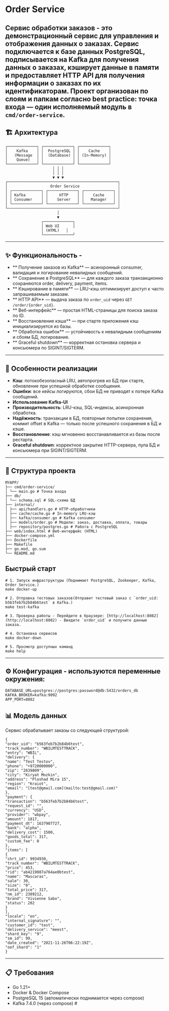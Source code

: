 # Order Service 
Сервис обработки заказов - это демонстрационный сервис для управления и отображения данных о заказах. Сервис подключается к базе данных PostgreSQL, подписывается на Kafka для получения данных о заказах, кэширует данные в памяти и предоставляет HTTP API для получения информации о заказах по их идентификаторам. Проект организован по слоям и папкам согласно best practice: точка входа — один исполняемый модуль в `cmd/order-service`. 
---
## 🏗️ Архитектура
```
┌─────────────┐ ┌─────────────┐ ┌─────────────┐  
│    Kafka    │ │  PostgreSQL │ │    Cache    │  
│   (Message  │ │  (Database) │ │ (In-Memory) │  
│    Queue)   │ │             │ │             │  
└─────────────┘ └─────────────┘ └─────────────┘  
                     │ │ │  
                     │ │ │  
                     ▼ ▼ ▼  
┌─────────────────────────────────────────────────┐  
│                   Order Service                 │  
│ ┌─────────────┐ ┌─────────────┐ ┌─────────────┐ │  
│ │ Kafka       │ │     HTTP    │ │    Cache    │ │  
│ │ Consumer    │ │    Server   │ │   Manager   │ │  
│ └─────────────┘ └─────────────┘ └─────────────┘ │  
└─────────────────────────────────────────────────┘  
                       │  
                       ▼  
                ┌─────────────┐  
                │ Web UI      │  
                │ (HTML)   │  
                └─────────────┘
```

--- 
## ✨ Функциональность - 
- ** Получение заказов из Kafka** — асинхронный consumer, валидация и логирование невалидных сообщений. 
- ** Сохранение в PostgreSQL** — для каждого заказа транзакционно сохраняются order, delivery, payment, items.  
- ** Кэширование в памяти** — LRU-кэш оптимизирует доступ к часто запрашиваемым заказам. 
- ** HTTP API** — выдача заказа по `order_uid` через `GET /order/{order_uid}`. 
- ** Веб-интерфейс** — простая HTML-страницы для поиска заказа по ID.  
- ** Восстановление кэша** — при старте приложения кэш инициализируется из базы. 
- ** Обработка ошибок** — устойчивость к невалидным сообщениям и сбоям БД, логирование. 
- ** Graceful shutdown** — корректная остановка сервера и консьюмера по SIGINT/SIGTERM.
--- 
## 🎯 Особенности реализации 
- **Кэш**: потокобезопасный LRU, автопрогрев из БД при старте, обновление при успешной обработке сообщения. 
- **Ошибки**: все кейсы логируются, сбои БД не приводят к потере Kafka сообщений.
- **Использование Kafka-UI**
- **Производительность**: LRU-кэш, SQL-индексы, асинхронная обработка.
- **Надёжность**: транзакции в БД, повторные попытки сохранения, коммит offset в Kafka — только после успешного сохранения в БД и кэше. 
- **Восстановление**: кэш мгновенно восстанавливается из базы после рестарта.  
- **Graceful shutdown**: корректное закрытие HTTP-сервера, пула БД и консьюмера при SIGINT/SIGTERM. 
---
## 📁 Структура проекта
```
MYAPP/  
├── cmd/order-service/  
│ └── main.go # Точка входа    
├── db/  
│ └── schema.sql # SQL-схема БД  
├── internal/  
│ ├── api/handlers.go # HTTP-обработчики  
│ ├── cache/cache.go # In-memory LRU-кэш  
│ ├── kafka/consumer.go # Kafka consumer  
│ ├── models/order.go # Модели: заказ, доставка, оплата, товары  
│ ├── repository/postgres.go # Работа с PostgreSQL 
├── web/index.html # Веб-интерфейс (HTML)  
├── docker-compose.yml  
├── Dockerfile  
├── Makefile  
├── go.mod, go.sum  
└── README.md
```

## Быстрый старт 
```
# 1. Запуск инфраструктуры (Поднимает PostgreSQL, Zookeeper, Kafka, Order Service.)
make docker-up

# 2. Отправка тестовых заказов(Отправит тестовый заказ с `order_uid: b563feb7b2b84b6test` в Kafka.)
make test-kafka

# 3. Проверка работы - Перейдите в браузере: [http://localhost:8082](http://localhost:8082) - Введите `order_uid` и получите данные заказа. 

# 4. Остановка сервисов
make docker-down

# 5. Просмотр доступных команд
make help

```
--- 
## ⚙️ Конфигурация - используются переменные окружения:
```
DATABASE_URL=postgres://postgres:password@db:5432/orders_db  
KAFKA_BROKER=kafka:9092  
APP_PORT=8082
```

## 📊 Модель данных

Сервис обрабатывает заказы со следующей структурой:
```
{  
"order_uid": "b563feb7b2b84b6test",  
"track_number": "WBILMTESTTRACK",  
"entry": "WBIL",  
"delivery": {  
"name": "Test Testov",  
"phone": "+9720000000",  
"zip": "2639809",  
"city": "Kiryat Mozkin",  
"address": "Ploshad Mira 15",  
"region": "Kraiot",  
"email": "[test@gmail.com](mailto:test@gmail.com)"  
},  
"payment": {  
"transaction": "b563feb7b2b84b6test",  
"request_id": "",  
"currency": "USD",  
"provider": "wbpay",  
"amount": 1817,  
"payment_dt": 1637907727,  
"bank": "alpha",  
"delivery_cost": 1500,  
"goods_total": 317,  
"custom_fee": 0  
},  
"items": [  
{  
"chrt_id": 9934930,  
"track_number": "WBILMTESTTRACK",  
"price": 453,  
"rid": "ab4219087a764ae0btest",  
"name": "Mascaras",  
"sale": 30,  
"size": "0",  
"total_price": 317,  
"nm_id": 2389212,  
"brand": "Vivienne Sabo",  
"status": 202  
}  
],  
"locale": "en",  
"internal_signature": "",  
"customer_id": "test",  
"delivery_service": "meest",  
"shard_key": "9",  
"sm_id": 99,  
"date_created": "2021-11-26T06:22:19Z",  
"oof_shard": "1"  
}
```

--- 
## 📋 Требования 
- Go 1.21+ 
- Docker & Docker Compose 
- PostgreSQL 15 (автоматически поднимается через compose) 
- Kafka 7.4.0 (через compose) #

